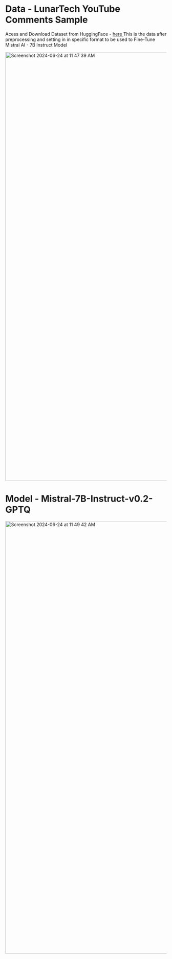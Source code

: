 # Data - LunarTech YouTube Comments Sample 
Acess and Download Dataset from HuggingFace - <a href = "https://huggingface.co/datasets/TatevK/lunartech-youtube-comments"> here </a>
This is the data after preprocessing and setting in in specific format to be used to Fine-Tune Mistral AI - 7B Instruct Model
 
<img width="1339" alt="Screenshot 2024-06-24 at 11 47 39 AM" src="https://github.com/TatevKaren/CaseStudies/assets/76843403/e59ee3a0-fb0c-49c5-81e5-6f7edb936db2">


# Model - Mistral-7B-Instruct-v0.2-GPTQ
<img width="1351" alt="Screenshot 2024-06-24 at 11 49 42 AM" src="https://github.com/TatevKaren/CaseStudies/assets/76843403/1e54e085-7376-4675-a5b1-633ea382328d">
